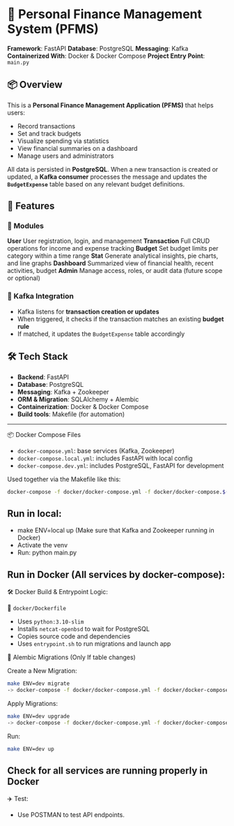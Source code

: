 # 💸 Personal Finance Management System (PFMS)

**Framework**: FastAPI
**Database**: PostgreSQL
**Messaging**: Kafka
**Containerized With**: Docker & Docker Compose
**Project Entry Point**: `main.py`

## 📦 Overview

This is a **Personal Finance Management Application (PFMS)** that helps users:

- Record transactions
- Set and track budgets
- Visualize spending via statistics
- View financial summaries on a dashboard
- Manage users and administrators

All data is persisted in **PostgreSQL**. When a new transaction is created or updated, a **Kafka consumer** processes the message and updates the **`BudgetExpense`** table based on any relevant budget definitions.

## 🧩 Features

### 🔹 Modules

**User** User registration, login, and management
**Transaction** Full CRUD operations for income and expense tracking
**Budget** Set budget limits per category within a time range
**Stat** Generate analytical insights, pie charts, and line graphs
**Dashboard** Summarized view of financial health, recent activities, budget
**Admin** Manage access, roles, or audit data (future scope or optional)

### 🔄 Kafka Integration

- Kafka listens for **transaction creation or updates**
- When triggered, it checks if the transaction matches an existing **budget rule**
- If matched, it updates the `BudgetExpense` table accordingly

## 🛠️ Tech Stack

- **Backend**: FastAPI
- **Database**: PostgreSQL
- **Messaging**: Kafka + Zookeeper
- **ORM & Migration**: SQLAlchemy + Alembic
- **Containerization**: Docker & Docker Compose
- **Build tools**: Makefile (for automation)

---

📦 Docker Compose Files

- `docker-compose.yml`: base services (Kafka, Zookeeper)
- `docker-compose.local.yml`: includes FastAPI with local config
- `docker-compose.dev.yml`: includes PostgreSQL, FastAPI for development

Used together via the Makefile like this:

```bash
docker-compose -f docker/docker-compose.yml -f docker/docker-compose.$(ENV).yml
```

## Run in local:

- make ENV=local up (Make sure that Kafka and Zookeeper running in Docker)
- Activate the venv
- Run: python main.py

## Run in Docker (All services by docker-compose):

🛠️ Docker Build & Entrypoint Logic:

📄 `docker/Dockerfile`

- Uses `python:3.10-slim`
- Installs `netcat-openbsd` to wait for PostgreSQL
- Copies source code and dependencies
- Uses `entrypoint.sh` to run migrations and launch app

🔄 Alembic Migrations (Only If table changes)

Create a New Migration:

```bash
make ENV=dev migrate
-> docker-compose -f docker/docker-compose.yml -f docker/docker-compose.dev.yml exec fastapi alembic revision --autogenerate -m "Your message"
```

Apply Migrations:

```bash
make ENV=dev upgrade
-> docker-compose -f docker/docker-compose.yml -f docker/docker-compose.dev.yml exec fastapi alembic upgrade head
```

Run:

```bash
make ENV=dev up
```

## Check for all services are running properly in Docker

✈️ Test:

- Use POSTMAN to test API endpoints.

